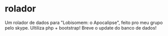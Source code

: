 # rolador
Um rolador de dados para "Lobisomem: o Apocalipse", feito pro meu grupo pelo skype. 
Ultiliza php + bootstrap!
Breve o update do banco de dados! 
